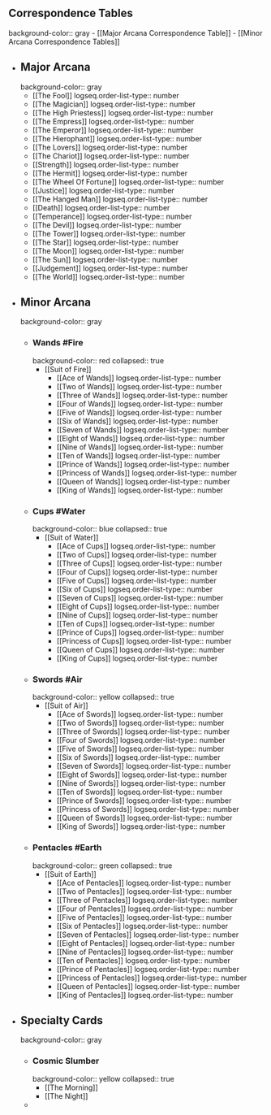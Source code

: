 ## Correspondence Tables
background-color:: gray
	- [[Major Arcana Correspondence Table]]
	- [[Minor Arcana Correspondence Tables]]
- ## Major Arcana
  background-color:: gray
	- [[The Fool]]
	  logseq.order-list-type:: number
	- [[The Magician]]
	  logseq.order-list-type:: number
	- [[The High Priestess]]
	  logseq.order-list-type:: number
	- [[The Empress]]
	  logseq.order-list-type:: number
	- [[The Emperor]]
	  logseq.order-list-type:: number
	- [[The Hierophant]]
	  logseq.order-list-type:: number
	- [[The Lovers]]
	  logseq.order-list-type:: number
	- [[The Chariot]]
	  logseq.order-list-type:: number
	- [[Strength]]
	  logseq.order-list-type:: number
	- [[The Hermit]]
	  logseq.order-list-type:: number
	- [[The Wheel Of Fortune]]
	  logseq.order-list-type:: number
	- [[Justice]]
	  logseq.order-list-type:: number
	- [[The Hanged Man]]
	  logseq.order-list-type:: number
	- [[Death]]
	  logseq.order-list-type:: number
	- [[Temperance]]
	  logseq.order-list-type:: number
	- [[The Devil]]
	  logseq.order-list-type:: number
	- [[The Tower]]
	  logseq.order-list-type:: number
	- [[The Star]]
	  logseq.order-list-type:: number
	- [[The Moon]]
	  logseq.order-list-type:: number
	- [[The Sun]]
	  logseq.order-list-type:: number
	- [[Judgement]]
	  logseq.order-list-type:: number
	- [[The World]]
	  logseq.order-list-type:: number
- ## Minor Arcana
  background-color:: gray
	- ### Wands #Fire
	  background-color:: red
	  collapsed:: true
		- [[Suit of Fire]]
			- [[Ace of Wands]]
			  logseq.order-list-type:: number
			- [[Two of Wands]]
			  logseq.order-list-type:: number
			- [[Three of Wands]]
			  logseq.order-list-type:: number
			- [[Four of Wands]]
			  logseq.order-list-type:: number
			- [[Five of Wands]]
			  logseq.order-list-type:: number
			- [[Six of Wands]]
			  logseq.order-list-type:: number
			- [[Seven of Wands]]
			  logseq.order-list-type:: number
			- [[Eight of Wands]]
			  logseq.order-list-type:: number
			- [[Nine of Wands]]
			  logseq.order-list-type:: number
			- [[Ten of Wands]]
			  logseq.order-list-type:: number
			- [[Prince of Wands]]
			  logseq.order-list-type:: number
			- [[Princess of Wands]]
			  logseq.order-list-type:: number
			- [[Queen of Wands]]
			  logseq.order-list-type:: number
			- [[King of Wands]]
			  logseq.order-list-type:: number
	- ### Cups #Water
	  background-color:: blue
	  collapsed:: true
		- [[Suit of Water]]
			- [[Ace of Cups]]
			  logseq.order-list-type:: number
			- [[Two of Cups]]
			  logseq.order-list-type:: number
			- [[Three of Cups]]
			  logseq.order-list-type:: number
			- [[Four of Cups]]
			  logseq.order-list-type:: number
			- [[Five of Cups]]
			  logseq.order-list-type:: number
			- [[Six of Cups]]
			  logseq.order-list-type:: number
			- [[Seven of Cups]]
			  logseq.order-list-type:: number
			- [[Eight of Cups]]
			  logseq.order-list-type:: number
			- [[Nine of Cups]]
			  logseq.order-list-type:: number
			- [[Ten of Cups]]
			  logseq.order-list-type:: number
			- [[Prince of Cups]]
			  logseq.order-list-type:: number
			- [[Princess of Cups]]
			  logseq.order-list-type:: number
			- [[Queen of Cups]]
			  logseq.order-list-type:: number
			- [[King of Cups]]
			  logseq.order-list-type:: number
	- ### Swords #Air
	  background-color:: yellow
	  collapsed:: true
		- [[Suit of Air]]
			- [[Ace of Swords]]
			  logseq.order-list-type:: number
			- [[Two of Swords]]
			  logseq.order-list-type:: number
			- [[Three of Swords]]
			  logseq.order-list-type:: number
			- [[Four of Swords]]
			  logseq.order-list-type:: number
			- [[Five of Swords]]
			  logseq.order-list-type:: number
			- [[Six of Swords]]
			  logseq.order-list-type:: number
			- [[Seven of Swords]]
			  logseq.order-list-type:: number
			- [[Eight of Swords]]
			  logseq.order-list-type:: number
			- [[Nine of Swords]]
			  logseq.order-list-type:: number
			- [[Ten of Swords]]
			  logseq.order-list-type:: number
			- [[Prince of Swords]]
			  logseq.order-list-type:: number
			- [[Princess of Swords]]
			  logseq.order-list-type:: number
			- [[Queen of Swords]]
			  logseq.order-list-type:: number
			- [[King of Swords]]
			  logseq.order-list-type:: number
	- ### Pentacles #Earth
	  background-color:: green
	  collapsed:: true
		- [[Suit of Earth]]
			- [[Ace of Pentacles]]
			  logseq.order-list-type:: number
			- [[Two of Pentacles]]
			  logseq.order-list-type:: number
			- [[Three of Pentacles]]
			  logseq.order-list-type:: number
			- [[Four of Pentacles]]
			  logseq.order-list-type:: number
			- [[Five of Pentacles]]
			  logseq.order-list-type:: number
			- [[Six of Pentacles]]
			  logseq.order-list-type:: number
			- [[Seven of Pentacles]]
			  logseq.order-list-type:: number
			- [[Eight of Pentacles]]
			  logseq.order-list-type:: number
			- [[Nine of Pentacles]]
			  logseq.order-list-type:: number
			- [[Ten of Pentacles]]
			  logseq.order-list-type:: number
			- [[Prince of Pentacles]]
			  logseq.order-list-type:: number
			- [[Princess of Pentacles]]
			  logseq.order-list-type:: number
			- [[Queen of Pentacles]]
			  logseq.order-list-type:: number
			- [[King of Pentacles]]
			  logseq.order-list-type:: number
- ## Specialty Cards
  background-color:: gray
	- ### Cosmic Slumber
	  background-color:: yellow
	  collapsed:: true
		- [[The Morning]]
		- [[The Night]]
	-